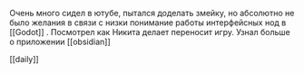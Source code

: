 Очень много сидел в ютубе, пытался доделать змейку, но абсолютно не было желания в связи с низки понимание работы интерфейсных нод в [[Godot]] . Посмотрел как Никита делает переносит игру. Узнал больше о приложении [[obsidian]]

[[daily]]